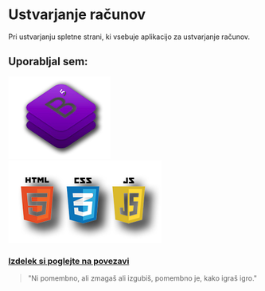 # Ustvarjanje računov

Pri ustvarjanju spletne strani, ki vsebuje aplikacijo za ustvarjanje računov.

## Uporabljal sem:

![alt text](bootstrap5.png "Bootstrap 5") ![alt text](programinglanguage.png "Bootstrap 5")


### [Izdelek si poglejte na povezavi](https://danilojezernik.github.io/ustvari_racun/)



> "Ni pomembno, ali zmagaš ali izgubiš, pomembno je, kako igraš igro."